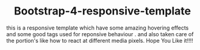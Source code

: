 <h1 align="center">Bootstrap-4-responsive-template</h1>

this is a responsive template which have some amazing hovering effects and some good tags used for reponsive behaviour .
and also taken care of the portion's like how to react at different media pixels.
Hope You Like it!!!!
